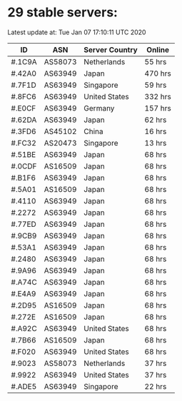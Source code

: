 # 29 stable servers:

Latest update at: Tue Jan 07 17:10:11 UTC 2020

| ID | ASN | Server Country | Online |
| -- | --- | -------------- | ------ |
| #.1C9A | AS58073 | Netherlands | 55 hrs |
| #.42A0 | AS63949 | Japan | 470 hrs |
| #.7F1D | AS63949 | Singapore | 59 hrs |
| #.8FC6 | AS63949 | United States | 332 hrs |
| #.E0CF | AS63949 | Germany | 157 hrs |
| #.62DA | AS63949 | Japan | 62 hrs |
| #.3FD6 | AS45102 | China | 16 hrs |
| #.FC32 | AS20473 | Singapore | 13 hrs |
| #.51BE | AS63949 | Japan | 68 hrs |
| #.0CDF | AS16509 | Japan | 68 hrs |
| #.B1F6 | AS63949 | Japan | 68 hrs |
| #.5A01 | AS16509 | Japan | 68 hrs |
| #.4110 | AS63949 | Japan | 68 hrs |
| #.2272 | AS63949 | Japan | 68 hrs |
| #.77ED | AS63949 | Japan | 68 hrs |
| #.9CB9 | AS63949 | Japan | 68 hrs |
| #.53A1 | AS63949 | Japan | 68 hrs |
| #.2480 | AS63949 | Japan | 68 hrs |
| #.9A96 | AS63949 | Japan | 68 hrs |
| #.A74C | AS63949 | Japan | 68 hrs |
| #.E4A9 | AS63949 | Japan | 68 hrs |
| #.2D95 | AS16509 | Japan | 68 hrs |
| #.272E | AS16509 | Japan | 68 hrs |
| #.A92C | AS63949 | United States | 68 hrs |
| #.7B66 | AS16509 | Japan | 68 hrs |
| #.F020 | AS63949 | United States | 68 hrs |
| #.9023 | AS58073 | Netherlands | 37 hrs |
| #.9922 | AS63949 | United States | 37 hrs |
| #.ADE5 | AS63949 | Singapore | 22 hrs |

